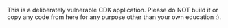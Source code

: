 This is a deliberately vulnerable CDK application. Please do NOT build it or copy any code from here for any purpose other than your own education :).
